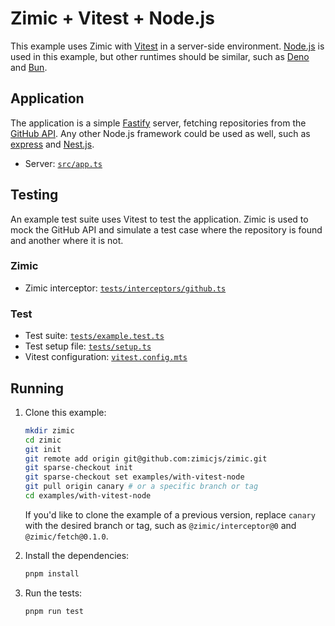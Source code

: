 <h1>
  Zimic + Vitest + Node.js
</h2>

This example uses Zimic with [Vitest](https://vitest.dev) in a server-side environment. [Node.js](https://nodejs.org) is
used in this example, but other runtimes should be similar, such as [Deno](https://deno.com) and [Bun](https://bun.sh).

## Application

The application is a simple [Fastify](https://fastify.dev) server, fetching repositories from the
[GitHub API](https://docs.github.com/en/rest). Any other Node.js framework could be used as well, such as
[express](https://expressjs.com) and [Nest.js](https://nestjs.com).

- Server: [`src/app.ts`](./src/app.ts)

## Testing

An example test suite uses Vitest to test the application. Zimic is used to mock the GitHub API and simulate a test case
where the repository is found and another where it is not.

### Zimic

- Zimic interceptor: [`tests/interceptors/github.ts`](./tests/interceptors/github.ts)

### Test

- Test suite: [`tests/example.test.ts`](./tests/example.test.ts)
- Test setup file: [`tests/setup.ts`](./tests/setup.ts)
- Vitest configuration: [`vitest.config.mts`](./vitest.config.mts)

## Running

1. Clone this example:

   ```bash
   mkdir zimic
   cd zimic
   git init
   git remote add origin git@github.com:zimicjs/zimic.git
   git sparse-checkout init
   git sparse-checkout set examples/with-vitest-node
   git pull origin canary # or a specific branch or tag
   cd examples/with-vitest-node
   ```

   If you'd like to clone the example of a previous version, replace `canary` with the desired branch or tag, such as
   `@zimic/interceptor@0` and `@zimic/fetch@0.1.0`.

2. Install the dependencies:

   ```bash
   pnpm install
   ```

3. Run the tests:

   ```bash
   pnpm run test
   ```
